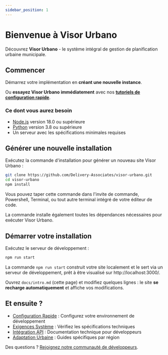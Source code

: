 ```yaml
---
sidebar_position: 1
---
```


# Bienvenue à Visor Urbano

Découvrez **Visor Urbano** - le système intégral de gestion de planification urbaine municipale.

## Commencer

Démarrez votre implémentation en **créant une nouvelle instance**.

Ou **essayez Visor Urbano immédiatement** avec nos **[tutoriels de configuration rapide](./getting-started/quick-setup.md)**.

### Ce dont vous aurez besoin

- [Node.js](https://nodejs.org/en/download/) version 18.0 ou supérieure
- [Python](https://python.org/downloads/) version 3.8 ou supérieure
- Un serveur avec les spécifications minimales requises

## Générer une nouvelle installation

Exécutez la commande d'installation pour générer un nouveau site Visor Urbano :

```bash
git clone https://github.com/Delivery-Associates/visor-urbano.git
cd visor-urbano
npm install
```

Vous pouvez taper cette commande dans l'invite de commande, Powershell, Terminal, ou tout autre terminal intégré de votre éditeur de code.

La commande installe également toutes les dépendances nécessaires pour exécuter Visor Urbano.

## Démarrer votre installation

Exécutez le serveur de développement :

```bash
npm run start
```

La commande `npm run start` construit votre site localement et le sert via un serveur de développement, prêt à être visualisé sur http://localhost:3000/.

Ouvrez `docs/intro.md` (cette page) et modifiez quelques lignes : le site **se recharge automatiquement** et affiche vos modifications.

## Et ensuite ?

- [Configuration Rapide](./getting-started/quick-setup.md) : Configurez votre environnement de développement
- [Exigences Système](./getting-started/system-requirements.md) : Vérifiez les spécifications techniques
- [Intégration API](./development/api-integration.md) : Documentation technique pour développeurs
- [Adaptation Urbaine](./city-adaptation/integration-chile.md) : Guides spécifiques par région

Des questions ? [Rejoignez notre communauté de développeurs](https://github.com/Delivery-Associates/visor-urbano/discussions).

